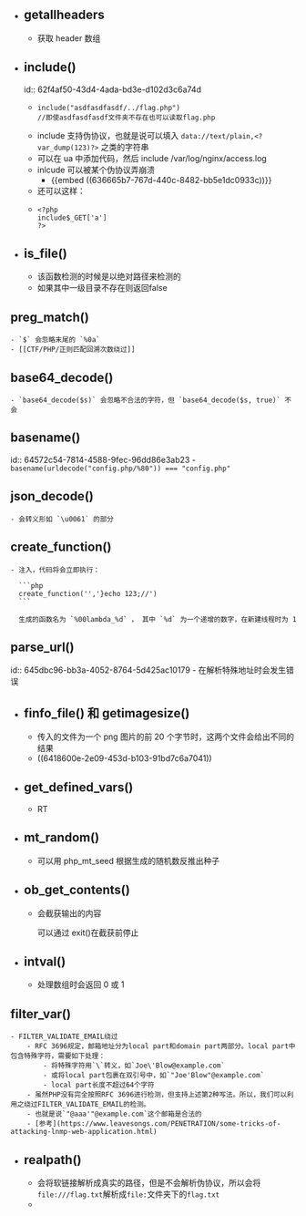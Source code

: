 - ## getallheaders
	- 获取 header 数组
- ## include()
  id:: 62f4af50-43d4-4ada-bd3e-d102d3c6a74d
	- ```
	  include("asdfasdfasdf/../flag.php")
	  //即使asdfasdfasdf文件夹不存在也可以读取flag.php
	  ```
	- include 支持伪协议，也就是说可以填入 `data://text/plain,<?var_dump(123)?>` 之类的字符串
	- 可以在 ua 中添加代码，然后 include /var/log/nginx/access.log
	- inlcude 可以被某个伪协议弄崩溃
		- {{embed ((636665b7-767d-440c-8482-bb5e1dc0933c))}}
	- 还可以这样：
	- ```
	  <?php
	  include$_GET['a']
	  ?>
	  ```
- ## is_file()
	- 该函数检测的时候是以绝对路径来检测的
	- 如果其中一级目录不存在则返回false
## preg_match()
	- `$` 会忽略末尾的 `%0a`
	- [[CTF/PHP/正则匹配回溯次数绕过]]
## base64_decode()
	- `base64_decode($s)` 会忽略不合法的字符，但 `base64_decode($s, true)` 不会
## basename()
id:: 64572c54-7814-4588-9fec-96dd86e3ab23
	- ```
	  basename(urldecode("config.php/%80")) === "config.php"
	  ```
## json_decode()
	- 会转义形如 `\u0061` 的部分
## create_function()
	- 注入，代码将会立即执行：
	  
	  ```php
	  create_function('','}echo 123;//')
	  ```
	  
	  生成的函数名为 `%00lambda_%d` ， 其中 `%d` 为一个递增的数字，在新建线程时为 1
## parse_url()
id:: 645dbc96-bb3a-4052-8764-5d425ac10179
	- 在解析特殊地址时会发生错误
- ## finfo_file() 和 getimagesize()
	- 传入的文件为一个 png 图片的前 20 个字节时，这两个文件会给出不同的结果
	- ((6418600e-2e09-453d-b103-91bd7c6a7041))
- ## get_defined_vars()
	- RT
- ## mt_random()
	- 可以用 php_mt_seed 根据生成的随机数反推出种子
- ## ob_get_contents()
	- 会截获输出的内容
	  
	  可以通过 exit()在截获前停止
- ## intval()
	- 处理数组时会返回 0 或 1
## filter_var()
	- FILTER_VALIDATE_EMAIL绕过
		- RFC 3696规定，邮箱地址分为local part和domain part两部分。local part中包含特殊字符，需要如下处理：
			- 将特殊字符用`\`转义，如`Joe\'Blow@example.com`
			- 或将local part包裹在双引号中，如`"Joe'Blow"@example.com`
			- local part长度不超过64个字符
		- 虽然PHP没有完全按照RFC 3696进行检测，但支持上述第2种写法。所以，我们可以利用之绕过FILTER_VALIDATE_EMAIL的检测。
		- 也就是说`"@aaa'"@example.com`这个邮箱是合法的
		- [参考](https://www.leavesongs.com/PENETRATION/some-tricks-of-attacking-lnmp-web-application.html)
- ## realpath()
	- 会将软链接解析成真实的路径，但是不会解析伪协议，所以会将`file:///flag.txt`解析成`file:`文件夹下的`flag.txt`
	-